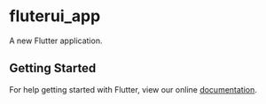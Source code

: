 # fluterui_app

A new Flutter application.

## Getting Started

For help getting started with Flutter, view our online
[documentation](https://flutter.io/).
